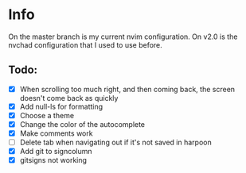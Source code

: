 # Info
On the master branch is my current nvim configuration. On v2.0 is the nvchad configuration that I used to use before.

## Todo:
- [x] When scrolling too much right, and then coming back, the screen doesn't come back as quickly
- [x] Add null-ls for formatting
- [x] Choose a theme
- [x] Change the color of the autocomplete
- [x] Make comments work
- [ ] Delete tab when navigating out if it's not saved in harpoon
- [x] Add git to signcolumn
- [x] gitsigns not working
